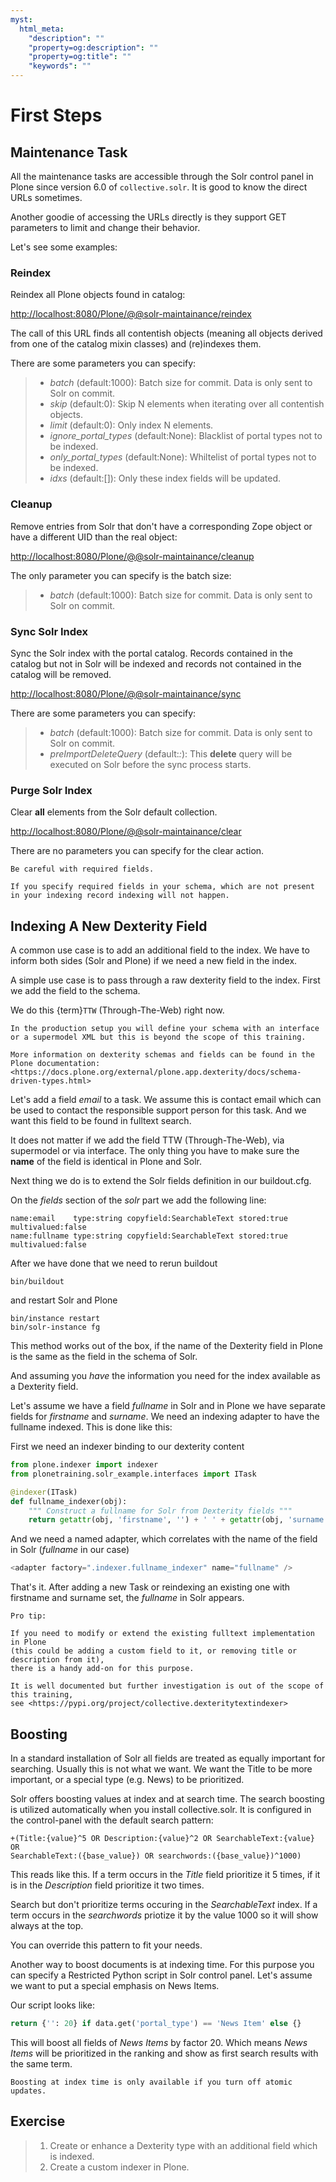 ```yaml
---
myst:
  html_meta:
    "description": ""
    "property=og:description": ""
    "property=og:title": ""
    "keywords": ""
---
```


# First Steps

## Maintenance Task

All the maintenance tasks are accessible through the Solr control panel in Plone since version 6.0 of `collective.solr`.
It is good to know the direct URLs sometimes.

Another goodie of accessing the URLs directly is they support GET parameters to limit and change their behavior.

Let's see some examples:

### Reindex

Reindex all Plone objects found in catalog:

<http://localhost:8080/Plone/@@solr-maintainance/reindex>

The call of this URL finds all contentish objects
(meaning all objects derived from one of the catalog mixin classes)
and (re)indexes them.

There are some parameters you can specify:

> - *batch* (default:1000): Batch size for commit. Data is only sent to Solr on commit.
> - *skip* (default:0): Skip N elements when iterating over all contentish objects.
> - *limit* (default:0): Only index N elements.
> - *ignore_portal_types* (default:None): Blacklist of portal types not to be indexed.
> - *only_portal_types* (default:None): Whiltelist of portal types not to be indexed.
> - *idxs* (default:\[\]): Only these index fields will be updated.

### Cleanup

Remove entries from Solr that don't have a corresponding Zope object or have a different UID than the real object:

<http://localhost:8080/Plone/@@solr-maintainance/cleanup>

The only parameter you can specify is the batch size:

> - *batch* (default:1000): Batch size for commit. Data is only sent to Solr on commit.

### Sync Solr Index

Sync the Solr index with the portal catalog.
Records contained in the catalog but not in Solr will be indexed and records not contained in the catalog will be removed.

<http://localhost:8080/Plone/@@solr-maintainance/sync>

There are some parameters you can specify:

> - *batch* (default:1000): Batch size for commit. Data is only sent to Solr on commit.
> - *preImportDeleteQuery* (default:*:*): This **delete** query will be executed on Solr before the sync process starts.

### Purge Solr Index

Clear **all** elements from the Solr default collection.

<http://localhost:8080/Plone/@@solr-maintainance/clear>

There are no parameters you can specify for the clear action.

```{note}
Be careful with required fields.

If you specify required fields in your schema, which are not present in your indexing record indexing will not happen.
```

## Indexing A New Dexterity Field

A common use case is to add an additional field to the index.
We have to inform both sides (Solr and Plone) if we need a new field in the index.

A simple use case is to pass through a raw dexterity field to the index.
First we add the field to the schema.

We do this {term}`TTW` (Through-The-Web) right now.

```{note}
In the production setup you will define your schema with an interface or a supermodel XML but this is beyond the scope of this training.

More information on dexterity schemas and fields can be found in the Plone documentation:
<https://docs.plone.org/external/plone.app.dexterity/docs/schema-driven-types.html>
```

Let's add a field *email* to a task.
We assume this is contact email which can be used to contact the responsible support person for this task.
And we want this field to be found in fulltext search.

It does not matter if we add the field TTW (Through-The-Web), via supermodel or via interface.
The only thing you have to make sure the **name** of the field is identical in Plone and Solr.

Next thing we do is to extend the Solr fields definition in our buildout.cfg.

On the *fields* section of the *solr* part we add the following line:

```
name:email    type:string copyfield:SearchableText stored:true multivalued:false
name:fullname type:string copyfield:SearchableText stored:true multivalued:false
```

After we have done that we need to rerun buildout

```shell
bin/buildout
```

and restart Solr and Plone

```shell
bin/instance restart
bin/solr-instance fg
```

This method works out of the box,
if the name of the Dexterity field in Plone is the same as the field in the schema of Solr.

And assuming you *have* the information you need for the index available as a Dexterity field.

Let's assume we have a field *fullname* in Solr and in Plone we have separate fields for *firstname* and *surname*.
We need an indexing adapter to have the fullname indexed.
This is done like this:

First we need an indexer binding to our dexterity content

```python
from plone.indexer import indexer
from plonetraining.solr_example.interfaces import ITask

@indexer(ITask)
def fullname_indexer(obj):
    """ Construct a fullname for Solr from Dexterity fields """
    return getattr(obj, 'firstname', '') + ' ' + getattr(obj, 'surname', '')
```

And we need a named adapter, which correlates with the name of the field in Solr (*fullname* in our case)

```python
<adapter factory=".indexer.fullname_indexer" name="fullname" />
```

That's it.
After adding a new Task or reindexing an existing one with firstname and surname set,
the *fullname* in Solr appears.

```{note}
Pro tip:

If you need to modify or extend the existing fulltext implementation in Plone
(this could be adding a custom field to it, or removing title or description from it),
there is a handy add-on for this purpose.

It is well documented but further investigation is out of the scope of this training,
see <https://pypi.org/project/collective.dexteritytextindexer>
```

## Boosting

In a standard installation of Solr all fields are treated as equally important for searching.
Usually this is not what we want.
We want the Title to be more important, or a special type (e.g. News) to be prioritized.

Solr offers boosting values at index and at search time.
The search boosting is utilized automatically when you install collective.solr.
It is configured in the control-panel with the default search pattern:

```
+(Title:{value}^5 OR Description:{value}^2 OR SearchableText:{value} OR
SearchableText:({base_value}) OR searchwords:({base_value})^1000)
```

This reads like this.
If a term occurs in the *Title* field prioritize it 5 times,
if it is in the *Description* field prioritize it two times.

Search but don't prioritize terms occuring in the *SearchableText* index.
If a term occurs in the *searchwords* priotize it by the value 1000 so it will show always at the top.

You can override this pattern to fit your needs.

Another way to boost documents is at indexing time.
For this purpose you can specify a Restricted Python script in Solr control panel.
Let's assume we want to put a special emphasis on News Items.

Our script looks like:

```python
return {'': 20} if data.get('portal_type') == 'News Item' else {}
```

This will boost all fields of *News Items* by factor 20.
Which means *News Items* will be prioritized in the ranking and show as first search results with the same term.

```{note}
Boosting at index time is only available if you turn off atomic updates.
```

## Exercise

> 1. Create or enhance a Dexterity type with an additional field which is indexed.
> 2. Create a custom indexer in Plone.
